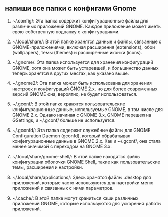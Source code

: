 ## напиши все папки с конфигами Gnome

1. ~/.config/: Эта папка содержит конфигурационные файлы для различных приложений GNOME. Каждое приложение может иметь свою собственную подпапку с конфигурациями.

2. ~/.local/share/: В этой папке хранятся данные и файлы, связанные с GNOME-приложениями, включая расширения (extensions), обои (wallpapers), темы (themes) и расширенные иконки (icons).

3. ~/.gnome/: Эта папка используется для хранения конфигураций GNOME, хотя она может быть устаревшей, и большинство данных теперь хранятся в других местах, как указано выше.

4. ~/.gnome2/: Эта папка может быть использована для хранения настроек и конфигураций GNOME 2.x, но для более современных версий GNOME она, вероятно, не будет использоваться.

5. ~/.gconf/: В этой папке хранятся пользовательские конфигурационные данные, используемые GNOME, в том числе для GNOME 2.x. Однако начиная с GNOME 3.x, GNOME перешел на GSettings, и ~/.gconf/ больше не используется.

6. ~/.gconfd/: Эта папка содержит служебные файлы для GNOME Configuration Daemon (gconfd), который обрабатывал конфигурационные данные в GNOME 2.x. Как и ~/.gconf/, она стала менее значимой с переходом на GNOME 3.x.

7. ~/.local/share/gnome-shell/: В этой папке находятся файлы конфигурации оболочки GNOME Shell, такие как пользовательские темы, расширения и настройки.

8. ~/.local/share/applications/: Здесь хранятся файлы .desktop для приложений, которые часто используются для настройки меню приложений и связанных с ними параметров.

9. ~/.cache/: В этой папке могут храниться кэши различных приложений GNOME, которые используются для ускорения работы приложений.
